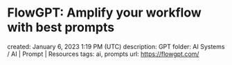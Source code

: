 # FlowGPT: Amplify your workflow with best prompts

created: January 6, 2023 1:19 PM (UTC)
description: GPT
folder: AI Systems / AI | Prompt | Resources
tags: ai, prompts
url: https://flowgpt.com/